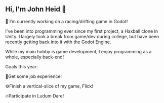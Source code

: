 ## Hi, I'm John Heid 👋
 🚗 I’m currently working on a racing/drifting game in Godot!
 
I've been into programming ever since my first project, a Haxball clone in Unity. I largely took a break from game/dev during college, but have been recently getting back into it with the Godot Engine.

While my main hobby is game development, I enjoy programming as a whole, especially back-end! 

Goals this year:

💼Get some job experience!

⚙️Finish a vertical-slice of my game, Flick!

🔥Participate in Ludum Dare!
